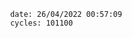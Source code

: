 

                date: 26/04/2022 00:57:09
                cycles: 101100

                         